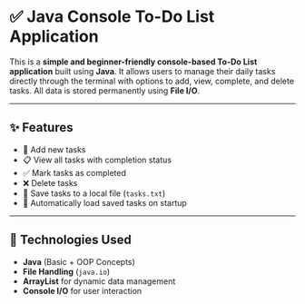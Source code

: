 # ✅ Java Console To-Do List Application

This is a **simple and beginner-friendly console-based To-Do List application** built using **Java**. 
It allows users to manage their daily tasks directly through the terminal with options to add, view, complete, and delete tasks. 
All data is stored permanently using **File I/O**.

---

## ✨ Features

- 📌 Add new tasks
- 📋 View all tasks with completion status
- ✅ Mark tasks as completed
- ❌ Delete tasks
- 💾 Save tasks to a local file (`tasks.txt`)
- 📂 Automatically load saved tasks on startup

---

## 🔧 Technologies Used

- **Java** (Basic + OOP Concepts)
- **File Handling** (`java.io`)
- **ArrayList** for dynamic data management
- **Console I/O** for user interaction
